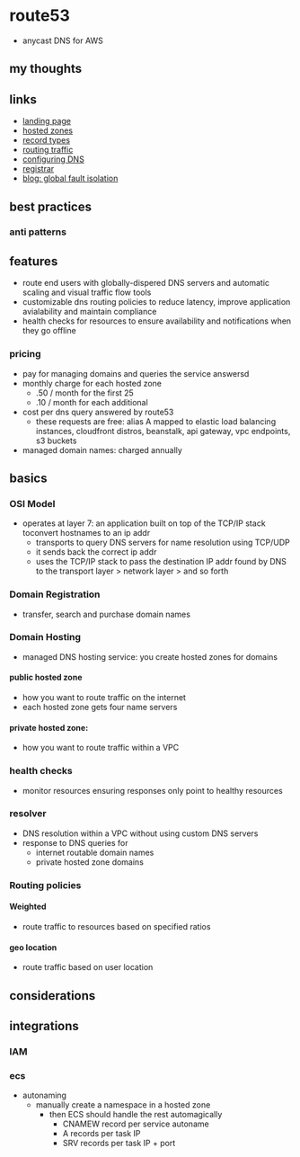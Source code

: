 # route53

- anycast DNS for AWS

## my thoughts

## links

- [landing page](https://aws.amazon.com/route53/?did%253Dap_card%2526trk%253Dap_card)
- [hosted zones](https://docs.aws.amazon.com/Route53/latest/DeveloperGuide/hosted-zones-working-with.html)
- [record types](https://docs.aws.amazon.com/Route53/latest/DeveloperGuide/rrsets-working-with.html)
- [routing traffic](https://docs.aws.amazon.com/Route53/latest/DeveloperGuide/dns-routing-traffic-to-resources.html)
- [configuring DNS](https://docs.aws.amazon.com/Route53/latest/DeveloperGuide/dns-configuring.html)
- [registrar](https://docs.aws.amazon.com/Route53/latest/DeveloperGuide/registrar.html)
- [blog: global fault isolation](https://aws.amazon.com/blogs/architecture/a-case-study-in-global-fault-isolation/)

## best practices

### anti patterns

## features

- route end users with globally-dispered DNS servers and automatic scaling and visual traffic flow tools
- customizable dns routing policies to reduce latency, improve application avialability and maintain compliance
- health checks for resources to ensure availability and notifications when they go offline

### pricing

- pay for managing domains and queries the service answersd
- monthly charge for each hosted zone
  - .50 / month for the first 25
  - .10 / month for each additional
- cost per dns query answered by route53
  - these requests are free: alias A mapped to elastic load balancing instances, cloudfront distros, beanstalk, api gateway, vpc endpoints, s3 buckets
- managed domain names: charged annually

## basics

### OSI Model

- operates at layer 7: an application built on top of the TCP/IP stack toconvert hostnames to an ip addr
  - transports to query DNS servers for name resolution using TCP/UDP
  - it sends back the correct ip addr
  - uses the TCP/IP stack to pass the destination IP addr found by DNS to the transport layer > network layer > and so forth

### Domain Registration

- transfer, search and purchase domain names

### Domain Hosting

- managed DNS hosting service: you create hosted zones for domains

#### public hosted zone

- how you want to route traffic on the internet
- each hosted zone gets four name servers

#### private hosted zone:

- how you want to route traffic within a VPC

### health checks

- monitor resources ensuring responses only point to healthy resources

### resolver

- DNS resolution within a VPC without using custom DNS servers
- response to DNS queries for
  - internet routable domain names
  - private hosted zone domains

### Routing policies

#### Weighted

- route traffic to resources based on specified ratios

#### geo location

- route traffic based on user location

## considerations

## integrations

### IAM

### ecs

- autonaming
  - manually create a namespace in a hosted zone
    - then ECS should handle the rest automagically
      - CNAMEW record per service autoname
      - A records per task IP
      - SRV records per task IP + port
